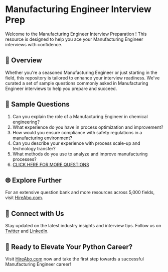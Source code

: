 # Manufacturing Engineer Interview Prep

Welcome to the Manufacturing Engineer Interview Preparation ! This resource is designed to help you ace your Manufacturing Engineer interviews with confidence.

## 🚀 Overview

Whether you're a seasoned Manufacturing Engineer or just starting in the field, this repository is tailored to enhance your interview readiness. We've curated a set of sample questions commonly asked in Manufacturing Engineer interviews to help you prepare and succeed.

## 📝 Sample Questions

1. Can you explain the role of a Manufacturing Engineer in chemical engineering?
2. What experience do you have in process optimization and improvement?
3. How would you ensure compliance with safety regulations in a manufacturing environment?
4. Can you describe your experience with process scale-up and technology transfer?
5. What methods do you use to analyze and improve manufacturing processes?
6. [CLICK HERE FOR MORE QUESTIONS](https://hireabo.com/job/3_4_4/Manufacturing%20Engineer)

## 🌐 Explore Further

For an extensive question bank and more resources across 5,000 fields, visit [HireAbo.com](https://www.hireabo.com).

## 📱 Connect with Us

Stay updated on the latest industry insights and interview tips. Follow us on [Twitter](https://twitter.com/hireabo) and [LinkedIn](https://www.linkedin.com/in/hire-abo-3609972a8/).

## 🚀 Ready to Elevate Your Python Career?

Visit [HireAbo.com](https://www.hireabo.com) now and take the first step towards a successful Manufacturing Engineer career!